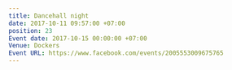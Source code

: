 ```yaml
---
title: Dancehall night
date: 2017-10-11 09:57:00 +07:00
position: 23
Event date: 2017-10-15 00:00:00 +07:00
Venue: Dockers
Event URL: https://www.facebook.com/events/2005553009675765
---
```


